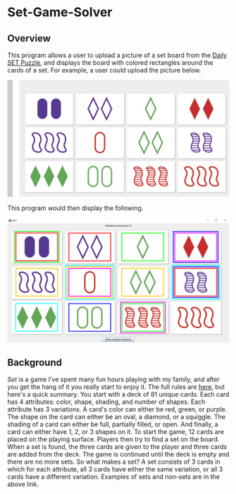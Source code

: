 # Set-Game-Solver

## Overview
This program allows a user to upload a picture of a set board from the [Daily SET Puzzle](https://www.setgame.com/set/puzzle), and displays the board with colored rectangles around the cards of a set. 
For example, a user could upload the picture below.

![](SampleImages/Sample%20Input.JPG)

This program would then display the following.

![](SampleImages/Sample%20Output.png)

## Background

*Set* is a game I've spent many fun hours playing with my family, and after you get the hang of it you really start to enjoy it. The full rules are [here](https://www.setgame.com/sites/default/files/instructions/SET%20INSTRUCTIONS%20-%20ENGLISH.pdf), but here's a quick summary. You start with a deck of 81 unique cards. Each card has 4 attributes: color, shape, shading, and number of shapes. Each attribute has 3 variations. A card's color can either be red, green, or purple. The shape on the card can either be an oval, a diamond, or a squiggle. The shading of a card can either be full, partially filled, or open. And finally, a card can either have 1, 2, or 3 shapes on it. To start the game, 12 cards are placed on the playing surface. Players then try to find a set on the board. When a set is found, the three cards are given to the player and three cards are added from the deck. The game is continued until the deck is empty and there are no more sets. So what makes a set? A set consists of 3 cards in which for each attribute, all 3 cards have either the same variation, or all 3 cards have a different variation. Examples of sets and non-sets are in the above link.

